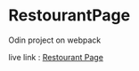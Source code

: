 # RestourantPage
Odin project on webpack

live link : [Restourant Page](https://afsalahamed07.github.io/RestourantPage)
